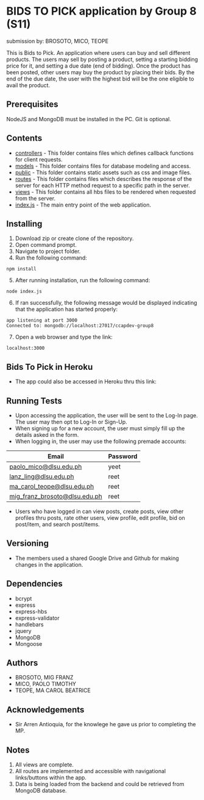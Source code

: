 # BIDS TO PICK application by Group 8 (S11)
submission by: BROSOTO, MICO, TEOPE <br>

This is Bids to Pick. An application where users can buy and sell different products. The users may sell by posting a product, setting a starting bidding price for it, and setting a due date (end of bidding). Once the product has been posted, other users may buy the product by placing their bids. By the end of the due date, the user with the highest bid will be the one eligible to avail the product. 

## Prerequisites
NodeJS and MongoDB must be installed in the PC. Git is optional.

## Contents
* [controllers](https://github.com/ccapdev1920T2/s11g8/tree/master/controllers) - This folder contains files which defines callback functions for client requests.
* [models](https://github.com/ccapdev1920T2/s11g8/tree/master/models) - This folder contains files for database modeling and access.
* [public](https://github.com/ccapdev1920T2/s11g8/tree/master/public) - This folder contains static assets such as css and image files.
* [routes](https://github.com/ccapdev1920T2/s11g8/tree/master/routes) - This folder contains files which describes the response of the server for each HTTP method request to a specific path in the server.
* [views](https://github.com/ccapdev1920T2/s11g8/tree/master/views) - This folder contains all hbs files to be rendered when requested from the server.
* [index.js](https://github.com/ccapdev1920T2/s11g8/blob/master/index.js) - The main entry point of the web application.

## Installing
1. Download zip or create clone of the repository.
2. Open command prompt.
3. Navigate to project folder.
4. Run the following command:
```
npm install
```
5. After running installation, run the following command:
```
node index.js
```
6. If ran successfully, the following message would be displayed indicating that the application has started properly:
```
app listening at port 3000
Connected to: mongodb://localhost:27017/ccapdev-group8
```
7. Open a web browser and type the link:
```
localhost:3000
```
## Bids To Pick in Heroku
* The app could also be accessed in Heroku thru this link:

## Running Tests
* Upon accessing the application, the user will be sent to the Log-In page. The user may then opt to Log-In or Sign-Up. 
* When signing up for a new account, the user must simply fill up the details asked in the form.
* When logging in, the user may use the following premade accounts:

|              Email              |   Password    |
| ------------------------------- | ------------- |
|   paolo_mico@dlsu.edu.ph        |     yeet      |
|   lanz_ling@dlsu.edu.ph         |     reet      |
|   ma_carol_teope@dlsu.edu.ph    |     reet      |
|   mig_franz_brosoto@dlsu.edu.ph |     reet      |

* Users who have logged in can view posts, create posts, view other profiles thru posts, rate other users, view profile, edit profile, bid on post/item, and search post/items.

## Versioning
* The members used a shared Google Drive and Github for making changes in the application. 

## Dependencies
* bcrypt
* express
* express-hbs
* express-validator
* handlebars
* jquery
* MongoDB
* Mongoose

## Authors
* BROSOTO, MIG FRANZ
* MICO, PAOLO TIMOTHY
* TEOPE, MA CAROL BEATRICE

## Acknowledgements
* Sir Arren Antioquia, for the knowlege he gave us prior to completing the MP.

## Notes
1) All views are complete.
2) All routes are implemented and accessible with navigational links/buttons within the app. 
3) Data is being loaded from the backend and could be retrieved from MongoDB database.
